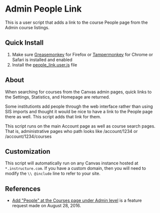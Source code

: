 # Admin People Link
This is a user script that adds a link to the course People page from the Admin course listings.

## Quick Install
1. Make sure [Greasemonkey](https://addons.mozilla.org/en-us/firefox/addon/greasemonkey/) for Firefox or [Tampermonkey](http://tampermonkey.net/) for Chrome or Safari is installed and enabled
2. Install the [people_link.user.js](https://github.com/jamesjonesmath/canvancement/raw/master/users/admin-people-link/people_link.user.js) file
 
## About
When searching for courses from the Canvas admin pages, quick links to the Settings, Statistics, and Homepage are returned.

Some institutionts add people through the web interface rather than using SIS imports and thought it would be nice to have a link to the People page there as well. This script adds that link for them.

This script runs on the main Account page as well as course search pages.
That is, administrative pages who path looks like /account/1234 or /account/1234/courses

## Customization
This script will automatically run on any Canvas instance hosted at ``*.instructure.com``. If you have a custom domain, then you will need to modify the `\\ @include` line to refer to your site.

## References
* [Add "People" at the Courses page under Admin level](https://community.canvaslms.com/ideas/6480) is a feature request made on August 28, 2016.
